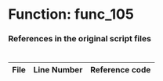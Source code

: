 # Function: func_105
### References in the original script files

#

| File | Line Number | Reference code |
| --- | --- | --- |
